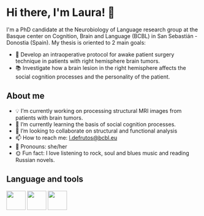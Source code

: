 
# Hi there, I'm Laura! 👋

I'm a PhD candidate at the Neurobiology of Language research group at the Basque center on Cognition, Brain and Language (BCBL) in San Sebastián - Donostia (Spain). 
My thesis is oriented to 2 main goals:
- :hospital: Develop an intraoperative protocol for awake patient surgery technique in patients with right hemisphere brain tumors.
- :books: Investigate how a brain lesion in the right hemisphere affects the social cognition processes and the personality of the patient.

## About me
- :bulb: I’m currently working on processing structural MRI images from patients with brain tumors.
- :seedling: I’m currently learning the basis of social cognition processes.
- :dancers: I’m looking to collaborate on structural and functional analysis
- :mailbox: How to reach me: l.defrutos@bcbl.eu
- :woman: Pronouns: she/her
- :sun_with_face: Fun fact: I love listening to rock, soul and blues music and reading Russian novels.

## Language and tools
<img src="https://cdn.jsdelivr.net/gh/devicons/devicon/icons/matlab/matlab-original.svg" height=50 width=50/> <img src="https://cdn.jsdelivr.net/gh/devicons/devicon/icons/rstudio/rstudio-original.svg" height=50 width=50/> <img src="https://cdn.jsdelivr.net/gh/devicons/devicon/icons/arduino/arduino-original-wordmark.svg" height=50 width=50/>

          
          
          
          
                    
